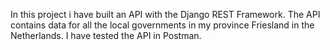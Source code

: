 In this project i have built an API with the Django REST Framework.
The API contains data for all the local governments in my province Friesland in the Netherlands.
I have tested the API in Postman.
